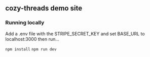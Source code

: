 ## cozy-threads demo site

### Running locally

Add a .env file with the STRIPE_SECRET_KEY and set BASE_URL to localhost:3000 then run...

`npm install`
`npm run dev`
